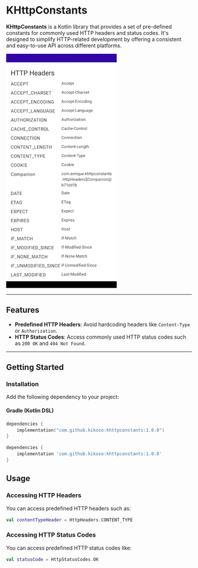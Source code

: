 # KHttpConstants

**KHttpConstants** is a Kotlin library that provides a set of pre-defined constants for commonly used HTTP headers and status codes. It's designed to simplify HTTP-related development by offering a consistent and easy-to-use API across different platforms.

![Screenshot](https://raw.githubusercontent.com/kikoso/khttpconstants/refs/heads/main/art/screenshot1.jpg?token=GHSAT0AAAAAACA6PHOFJMH4KRS2Q5CYHHAWZ2X4ZZA)

---

## Features

- **Predefined HTTP Headers**: Avoid hardcoding headers like `Content-Type` or `Authorization`.
- **HTTP Status Codes**: Access commonly used HTTP status codes such as `200 OK` and `404 Not Found`.

---

## Getting Started

### Installation

Add the following dependency to your project:

#### Gradle (Kotlin DSL)

```kotlin
dependencies {
    implementation("com.github.kikoso:khttpconstants:1.0.0")
}
```

```groovy
dependencies {
    implementation 'com.github.kikoso:khttpconstants:1.0.0'
}
```

## Usage

### Accessing HTTP Headers

You can access predefined HTTP headers such as:

```kotlin
val contentTypeHeader = HttpHeaders.CONTENT_TYPE
```

### Accessing HTTP Status Codes

You can access predefined HTTP status codes like:

```kotlin
val statusCode = HttpStatusCodes.OK
```
